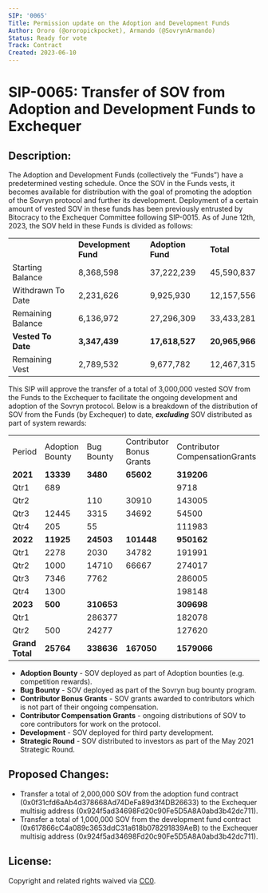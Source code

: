 ```yaml
---
SIP: '0065'
Title: Permission update on the Adoption and Development Funds
Author: Ororo (@ororopickpocket), Armando (@SovrynArmando)
Status: Ready for vote
Track: Contract
Created: 2023-06-10
---
```


# SIP-0065: Transfer of SOV from Adoption and Development Funds to Exchequer

## Description:

The Adoption and Development Funds (collectively the “Funds”) have a predetermined vesting schedule. Once the SOV in the Funds vests, it becomes available for distribution with the goal of promoting the adoption of the Sovryn protocol and further its development. Deployment of a certain amount of vested SOV in these funds has been previously entrusted by Bitocracy to the Exchequer Committee following SIP-0015. As of June 12th, 2023, the SOV held in these Funds is divided as follows:


<table>
  <tr>
   <td> 
   </td>
   <td><strong>Development Fund</strong>
   </td>
   <td><strong>Adoption Fund</strong>
   </td>
   <td><strong>Total</strong>
   </td>
  </tr>
  <tr>
   <td>Starting Balance
   </td>
   <td>                          	8,368,598
   </td>
   <td>       	37,222,239
   </td>
   <td>  45,590,837
   </td>
  </tr>
  <tr>
   <td>Withdrawn To Date
   </td>
   <td>                          	2,231,626
   </td>
   <td>         	9,925,930
   </td>
   <td>  12,157,556
   </td>
  </tr>
  <tr>
   <td>Remaining Balance
   </td>
   <td>                          	6,136,972
   </td>
   <td>       	27,296,309
   </td>
   <td>  33,433,281
   </td>
  </tr>
  <tr>
   <td><strong>Vested To Date</strong>
   </td>
   <td>                          	<strong>3,347,439</strong>
   </td>
   <td>       	<strong>17,618,527</strong>
   </td>
   <td>  <strong>20,965,966</strong>
   </td>
  </tr>
  <tr>
   <td>Remaining Vest
   </td>
   <td>                          	2,789,532
   </td>
   <td>         	9,677,782
   </td>
   <td>  12,467,315
   </td>
  </tr>
</table>


This SIP will approve the transfer of a total of 3,000,000 vested SOV from the Funds to the Exchequer to facilitate the ongoing development and adoption of the Sovryn protocol. Below is a breakdown of the distribution of SOV from the Funds (by Exchequer) to date, **_excluding_** SOV distributed as part of system rewards:


<table>
  <tr>
   <td>Period
   </td>
   <td>Adoption Bounty
   </td>
   <td>Bug Bounty
   </td>
   <td>Contributor Bonus Grants
   </td>
   <td>Contributor CompensationGrants
   </td>
   <td>Development
   </td>
   <td>Strategic Round
   </td>
   <td>Grand Total
   </td>
  </tr>
  <tr>
   <td><strong>2021</strong>
   </td>
   <td><strong>13339</strong>
   </td>
   <td><strong>3480</strong>
   </td>
   <td><strong>65602</strong>
   </td>
   <td><strong>319206</strong>
   </td>
   <td><strong>34473</strong>
   </td>
   <td><strong>436805</strong>
   </td>
   <td><strong>872904</strong>
   </td>
  </tr>
  <tr>
   <td>Qtr1
   </td>
   <td>689
   </td>
   <td> 
   </td>
   <td> 
   </td>
   <td>9718
   </td>
   <td> 
   </td>
   <td> 
   </td>
   <td>10407
   </td>
  </tr>
  <tr>
   <td>Qtr2
   </td>
   <td> 
   </td>
   <td>110
   </td>
   <td>30910
   </td>
   <td>143005
   </td>
   <td>16257
   </td>
   <td> 
   </td>
   <td>190281
   </td>
  </tr>
  <tr>
   <td>Qtr3
   </td>
   <td>12445
   </td>
   <td>3315
   </td>
   <td>34692
   </td>
   <td>54500
   </td>
   <td>14817
   </td>
   <td>174304
   </td>
   <td>294073
   </td>
  </tr>
  <tr>
   <td>Qtr4
   </td>
   <td>205
   </td>
   <td>55
   </td>
   <td> 
   </td>
   <td>111983
   </td>
   <td>3399
   </td>
   <td>262502
   </td>
   <td>378144
   </td>
  </tr>
  <tr>
   <td><strong>2022</strong>
   </td>
   <td><strong>11925</strong>
   </td>
   <td><strong>24503</strong>
   </td>
   <td><strong>101448</strong>
   </td>
   <td><strong>950162</strong>
   </td>
   <td><strong>283161</strong>
   </td>
   <td><strong>716536</strong>
   </td>
   <td><strong>2087735</strong>
   </td>
  </tr>
  <tr>
   <td>Qtr1
   </td>
   <td>2278
   </td>
   <td>2030
   </td>
   <td>34782
   </td>
   <td>191991
   </td>
   <td>47484
   </td>
   <td>250283
   </td>
   <td>528848
   </td>
  </tr>
  <tr>
   <td>Qtr2
   </td>
   <td>1000
   </td>
   <td>14710
   </td>
   <td>66667
   </td>
   <td>274017
   </td>
   <td>55083
   </td>
   <td>261456
   </td>
   <td>672933
   </td>
  </tr>
  <tr>
   <td>Qtr3
   </td>
   <td>7346
   </td>
   <td>7762
   </td>
   <td> 
   </td>
   <td>286005
   </td>
   <td>108301
   </td>
   <td>204798
   </td>
   <td>614212
   </td>
  </tr>
  <tr>
   <td>Qtr4
   </td>
   <td>1300
   </td>
   <td> 
   </td>
   <td> 
   </td>
   <td>198148
   </td>
   <td>72293
   </td>
   <td> 
   </td>
   <td>271742
   </td>
  </tr>
  <tr>
   <td><strong>2023</strong>
   </td>
   <td><strong>500</strong>
   </td>
   <td><strong>310653</strong>
   </td>
   <td><strong> </strong>
   </td>
   <td><strong>309698</strong>
   </td>
   <td><strong> </strong>
   </td>
   <td><strong> </strong>
   </td>
   <td><strong>620851</strong>
   </td>
  </tr>
  <tr>
   <td>Qtr1
   </td>
   <td> 
   </td>
   <td>286377
   </td>
   <td> 
   </td>
   <td>182078
   </td>
   <td> 
   </td>
   <td> 
   </td>
   <td>468454
   </td>
  </tr>
  <tr>
   <td>Qtr2
   </td>
   <td>500
   </td>
   <td>24277
   </td>
   <td> 
   </td>
   <td>127620
   </td>
   <td> 
   </td>
   <td> 
   </td>
   <td>152397
   </td>
  </tr>
  
  <tr>
   <td><strong>Grand Total</strong>
   </td>
   <td><strong>25764</strong>
   </td>
   <td><strong>338636</strong>
   </td>
   <td><strong>167050</strong>
   </td>
   <td><strong>1579066</strong>
   </td>
   <td><strong>317634</strong>
   </td>
   <td><strong>1153342</strong>
   </td>
   <td><strong>3581491</strong>
   </td>
  </tr>
</table>

* **Adoption Bounty** - SOV deployed as part of Adoption bounties (e.g. competition rewards).
* **Bug Bounty** - SOV deployed as part of the Sovryn bug bounty program.
* **Contributor Bonus Grants** - SOV grants awarded to contributors which is not part of their ongoing compensation.
* **Contributor Compensation Grants** - ongoing distributions of SOV to core contributors for work on the protocol.
* **Development** - SOV deployed for third party development.
* **Strategic Round** - SOV distributed to investors as part of the May 2021 Strategic Round.

## Proposed Changes:

* Transfer a total of 2,000,000 SOV from the adoption fund contract (0x0f31cfd6aAb4d378668Ad74DeFa89d3f4DB26633) to the Exchequer multisig address (0x924f5ad34698Fd20c90Fe5D5A8A0abd3b42dc711).
* Transfer a total of 1,000,000 SOV from the development fund contract (0x617866cC4a089c3653ddC31a618b078291839AeB) to the Exchequer multisig address (0x924f5ad34698Fd20c90Fe5D5A8A0abd3b42dc711).


## License:

Copyright and related rights waived via [CC0](https://creativecommons.org/publicdomain/zero/1.0/).
